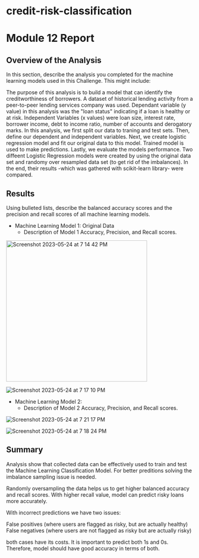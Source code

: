 # credit-risk-classification

# Module 12 Report 

## Overview of the Analysis

In this section, describe the analysis you completed for the machine learning models used in this Challenge. This might include:

The purpose of this analysis is to build a model that can identify the creditworthiness of borrowers.
A dataset of historical lending activity from a peer-to-peer lending services company was used.
Dependant variable (y value) in this analysis was the "loan status" indicating if a loan is healthy or at risk.
Independent Variables (x values) were loan size, interest rate, borrower income, debt to income ratio, number of accounts and derogatory marks.
In this analysis, we first split our data to traning and test sets. Then, define our dependent and independent variables. Next, we create logistic regression model and fit our original data to this model. Trained model is used to make predictions. Lastly, we evaluate the models performance.
Two diffeent Logistic Regression models were created by using the original data set and randomy over resampled data set (to get rid of the imbalances). In the end, their results -which was gathered with scikit-learn library- were compared.

## Results

Using bulleted lists, describe the balanced accuracy scores and the precision and recall scores of all machine learning models.

* Machine Learning Model 1: Original Data
  * Description of Model 1 Accuracy, Precision, and Recall scores.
<img width="379" alt="Screenshot 2023-05-24 at 7 14 42 PM" src="https://github.com/falloale/credit-risk-classification/assets/119981413/79129b8a-4673-430e-b1b8-ce12fe1d093b">

![Screenshot 2023-05-24 at 7 17 10 PM](https://github.com/falloale/credit-risk-classification/assets/119981413/afc02431-64c4-48e2-b3f6-4cca8e93851f)



* Machine Learning Model 2:
  * Description of Model 2 Accuracy, Precision, and Recall scores.

![Screenshot 2023-05-24 at 7 21 17 PM](https://github.com/falloale/credit-risk-classification/assets/119981413/eeec667a-1268-4b5b-9adc-e20e89bb22a4)


![Screenshot 2023-05-24 at 7 18 24 PM](https://github.com/falloale/credit-risk-classification/assets/119981413/18b0a800-d3be-41c4-9a48-0287464e19b9)



## Summary

Analysis show that collected data can be effectively used to train and test the Machine Learning Classification Model. For better preditions solving the imbalance sampling issue is needed.

Randomly oversampling the data helps us to get higher balanced accuracy and recall scores. With higher recall value, model can predict risky loans more accurately.

With incorrect predictions we have two issues:

False positives (where users are flagged as risky, but are actually healthy)
False negatives (where users are not flagged as risky but are actually risky)

both cases have its costs. It is important to predict both 1s and 0s. Therefore, model should have good accuracy in terms of both.
